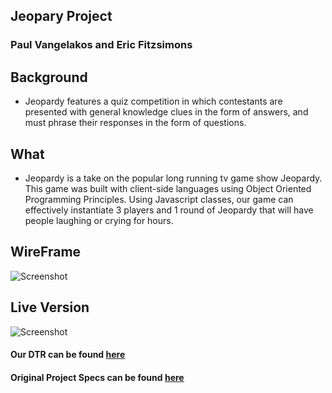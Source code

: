 ## Jeopary Project
### Paul Vangelakos and Eric Fitzsimons

## Background
- Jeopardy features a quiz competition in which contestants are presented with general knowledge clues in the form of answers, and must phrase their responses in the form of questions.

## What 
- Jeopardy is a take on the popular long running tv game show Jeopardy. This game was built with client-side languages using Object Oriented Programming Principles.  Using Javascript classes, our game can effectively instantiate 3 players and 1 round of Jeopardy that will have people laughing or crying for hours. 

## WireFrame  
![Screenshot](https://i.imgur.com/6c92o52.png)

## Live Version
![Screenshot](https://i.imgur.com/Mo2eQwI.png)

#### Our DTR can be found [here](https://gist.github.com/pvinthemix/080dc09c92e44643bc70db60ffada0c4)

#### Original Project Specs can be found [here](http://frontend.turing.io/projects/jeopardy.html)




